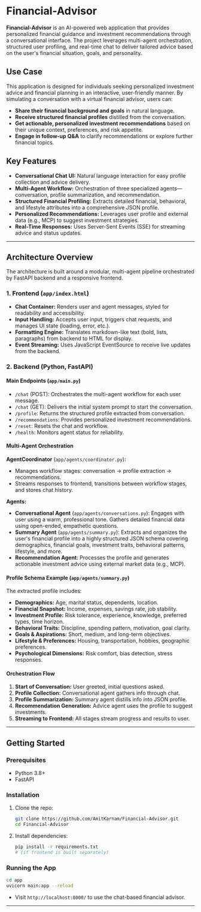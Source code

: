 # Financial-Advisor

**Financial-Advisor** is an AI-powered web application that provides personalized financial guidance and investment recommendations through a conversational interface. The project leverages multi-agent orchestration, structured user profiling, and real-time chat to deliver tailored advice based on the user's financial situation, goals, and personality.

## Use Case

This application is designed for individuals seeking personalized investment advice and financial planning in an interactive, user-friendly manner. By simulating a conversation with a virtual financial advisor, users can:

- **Share their financial background and goals** in natural language.
- **Receive structured financial profiles** distilled from the conversation.
- **Get actionable, personalized investment recommendations** based on their unique context, preferences, and risk appetite.
- **Engage in follow-up Q&A** to clarify recommendations or explore further financial topics.

## Key Features

- **Conversational Chat UI:** Natural language interaction for easy profile collection and advice delivery.
- **Multi-Agent Workflow:** Orchestration of three specialized agents—conversation, profile summarization, and recommendation.
- **Structured Financial Profiling:** Extracts detailed financial, behavioral, and lifestyle attributes into a comprehensive JSON profile.
- **Personalized Recommendations:** Leverages user profile and external data (e.g., MCP) to suggest investment strategies.
- **Real-Time Responses:** Uses Server-Sent Events (SSE) for streaming advice and status updates.

---

## Architecture Overview

The architecture is built around a modular, multi-agent pipeline orchestrated by FastAPI backend and a responsive frontend.

### 1. **Frontend (`app/index.html`)**

- **Chat Container:** Renders user and agent messages, styled for readability and accessibility.
- **Input Handling:** Accepts user input, triggers chat requests, and manages UI state (loading, error, etc.).
- **Formatting Engine:** Translates markdown-like text (bold, lists, paragraphs) from backend to HTML for display.
- **Event Streaming:** Uses JavaScript EventSource to receive live updates from the backend.

### 2. **Backend (Python, FastAPI)**

#### Main Endpoints (`app/main.py`)

- `/chat` (POST): Orchestrates the multi-agent workflow for each user message.
- `/chat` (GET): Delivers the initial system prompt to start the conversation.
- `/profile`: Returns the structured profile extracted from conversation.
- `/recommendations`: Provides personalized investment recommendations.
- `/reset`: Resets the chat and workflow.
- `/health`: Monitors agent status for reliability.

#### Multi-Agent Orchestration

**AgentCoordinator** (`app/agents/coordinator.py`):
- Manages workflow stages: conversation → profile extraction → recommendations.
- Streams responses to frontend, transitions between workflow stages, and stores chat history.

**Agents:**
- **Conversational Agent** (`app/agents/conversations.py`): Engages with user using a warm, professional tone. Gathers detailed financial data using open-ended, empathetic questions.
- **Summary Agent** (`app/agents/summary.py`): Extracts and organizes the user's financial profile into a highly structured JSON schema covering demographics, financial goals, investment traits, behavioral patterns, lifestyle, and more.
- **Recommendation Agent**: Processes the profile and generates actionable investment advice using external market data (e.g., MCP).

#### Profile Schema Example (`app/agents/summary.py`)

The extracted profile includes:

- **Demographics:** Age, marital status, dependents, location.
- **Financial Snapshot:** Income, expenses, savings rate, job stability.
- **Investment Profile:** Risk tolerance, experience, knowledge, preferred types, time horizon.
- **Behavioral Traits:** Discipline, spending pattern, motivation, goal clarity.
- **Goals & Aspirations:** Short, medium, and long-term objectives.
- **Lifestyle & Preferences:** Housing, transportation, hobbies, geographic preferences.
- **Psychological Dimensions:** Risk comfort, bias detection, stress responses.

#### Orchestration Flow

1. **Start of Conversation:** User greeted, initial questions asked.
2. **Profile Collection:** Conversational agent gathers info through chat.
3. **Profile Summarization:** Summary agent distills info into JSON profile.
4. **Recommendation Generation:** Advice agent uses the profile to suggest investments.
5. **Streaming to Frontend:** All stages stream progress and results to user.

---

## Getting Started

### Prerequisites

- Python 3.8+
- FastAPI

### Installation

1. Clone the repo:
   ```bash
   git clone https://github.com/AmitKarnam/Financial-Advisor.git
   cd Financial-Advisor
   ```
2. Install dependencies:
   ```bash
   pip install -r requirements.txt
   # (if frontend is built separately)
   ```

### Running the App

```bash
cd app
uvicorn main:app --reload
```
- Visit `http://localhost:8000/` to use the chat-based financial advisor.

---
